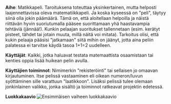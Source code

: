 **Aihe**: Matikkapeli. Taroituksena toteuttaa yksinkertainen, mutta helposti laajennettavissa oleva matematiikkapeli. Ja koska kyseessä on "peli", täytyy siinä olla jokin päämäärä. Tämä on, että aloitellaan helpoilla ja näistä riittävän hyvin suoriutumalla pääsee suorittamaan yhä haastavampia tehtäviä (jännää!).
	Kunkin pelaajan suoritukset tallennetaan (esim. kerätyt pisteet, tähdet tai jotain muuta, millä näitä voi mitata). Tarkoitus olisi, että kukin pelaaja pääsisi "jatkamaan" siitä mihin on jäänyt, jotta aina peliin palatessa ei tarvitse käydä tasoa 1+1=2 uudelleen.

**Käyttäjät**: Kaikki, jotka haluavat testata matemaattista osaamistaan tai kenties oppia lisää huikean pelin avulla.

**Käyttäjien toiminnot**: Nimimerkin "rekisteröinti" tai sellaisen jo omaavan kirjautuminen. Itse pelissä vastaaminen eli oikean numeron/luvun syöttäminen sille varattuun "laatikkoon".
	Lisäksi pelissä tulee olemaan jonkinlainen valikko, jonka sisältö ja toiminnot ratkeavat projektin edetessä.

**Luokkakaavio**
![Ensimmäisen vaiheen luokkakaavio](luokkakaavio.png)
